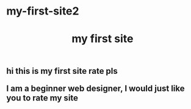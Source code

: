 # my-first-site2
<html>
   <head>
<title>пон</title>
<link rel="stylesheet" href="style.css" type="text/css"/>
    <body>
            <header>
                <h1><p>my first site</p></h1>
            </header>
        <main><h2><p>hi this is my first site rate pls</p><p>I am a beginner web designer, I would just like you to rate my site</p></h2></main>
    </body>
</html>
